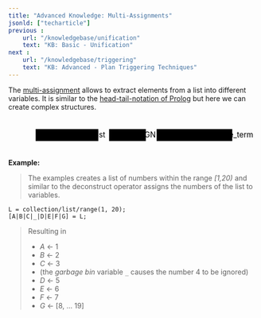```yaml
---
title: "Advanced Knowledge: Multi-Assignments"
jsonld: ["techarticle"]
previous :
    url: "/knowledgebase/unification"
    text: "KB: Basic - Unification"
next :
    url: "/knowledgebase/triggering"
    text: "KB: Advanced - Plan Triggering Techniques"
---
```


The [multi-assignment](https://agentspeak-java.lightjason.org/rrd-output/html/org/lightjason/agentspeak/grammar/Agent.g4/index.htm#aaf72be46bb3458f45cf02c8858d96be) allows to extract elements from a list into different variables. It is similar to the [head-tail-notation of Prolog](https://en.wikibooks.org/wiki/Prolog/Lists) but here we can create complex structures.

<!--more-->

<svg class="railroad-diagram" height="64pt" viewBox="0 0 464 62" id="svg_aaf72be46bb3458f45cf02c8858d96be"><path d="M20 21v20m10-20v20M20 31h20.5m-.5 0h10m364 0" transform="translate(.5 .5)"/><g class="non-terminal" transform="translate(.5 .5)"><path d="M50 20h116v22H50z"/><a xmlns:xlink="http://www.w3.org/1999/xlink" xlink:href="https://agentspeak-java.lightjason.org/rrd-output/html/org/lightjason/agentspeak/grammar/Agent.g4/index.htm#aa70971153fc735cddfeb6720c3303c9"><text x="108" y="35">variablelist</text></a></g><path d="M166 31h10m0 0h10" transform="translate(.5 .5)"/><g class="non-terminal" transform="translate(.5 .5)"><path d="M186 20h68v22h-68z"/><a xmlns:xlink="http://www.w3.org/1999/xlink" xlink:href="https://agentspeak-java.lightjason.org/rrd-output/html/org/lightjason/agentspeak/grammar/Agent.g4/index.htm#ffd6976a2b4f6934eb075d0013316ff1"><text x="220" y="35">ASSIGN</text></a></g><path d="M254 31h10m0 0h10" transform="translate(.5 .5)"/><g class="non-terminal" transform="translate(.5 .5)"><path d="M274 20h140v22H274z"/><a xmlns:xlink="http://www.w3.org/1999/xlink" xlink:href="https://agentspeak-java.lightjason.org/rrd-output/html/org/lightjason/agentspeak/grammar/Agent.g4/index.htm#42600adc6af2349e9c1da893ee2ec08d"><text x="344" y="35">executable_term</text></a></g><path d="M414 31h10m0 0h20m-10-10v20m10-20v20" transform="translate(.5 .5)"/></svg>

**Example:**

> The examples creates a list of numbers within the range _[1,20)_ and similar to the deconstruct operator assigns the numbers of the list to variables.
<!-- htmlmin:ignore -->
<pre data-language="AgentSpeak(L++)"><code class="language-agentspeak">L = collection/list/range(1, 20);
[A|B|C|_|D|E|F|G] = L;
</code></pre>
<!-- htmlmin:ignore -->
> Resulting in
>
> * _A_ &#8592; 1
> * _B_ &#8592; 2
> * _C_ &#8592; 3
> * (the _garbage bin_ variable `_` causes the number 4 to be ignored)
> * _D_ &#8592; 5
> * _E_ &#8592; 6
> * _F_ &#8592; 7
> * _G_ &#8592; [8, ... 19]
